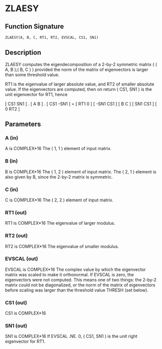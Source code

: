 # ZLAESY

## Function Signature

```fortran
ZLAESY(A, B, C, RT1, RT2, EVSCAL, CS1, SN1)
```

## Description


 ZLAESY computes the eigendecomposition of a 2-by-2 symmetric matrix
    ( ( A, B );( B, C ) )
 provided the norm of the matrix of eigenvectors is larger than
 some threshold value.

 RT1 is the eigenvalue of larger absolute value, and RT2 of
 smaller absolute value.  If the eigenvectors are computed, then
 on return ( CS1, SN1 ) is the unit eigenvector for RT1, hence

 [  CS1     SN1   ] . [ A  B ] . [ CS1    -SN1   ] = [ RT1  0  ]
 [ -SN1     CS1   ]   [ B  C ]   [ SN1     CS1   ]   [  0  RT2 ]

## Parameters

### A (in)

A is COMPLEX*16 The ( 1, 1 ) element of input matrix.

### B (in)

B is COMPLEX*16 The ( 1, 2 ) element of input matrix. The ( 2, 1 ) element is also given by B, since the 2-by-2 matrix is symmetric.

### C (in)

C is COMPLEX*16 The ( 2, 2 ) element of input matrix.

### RT1 (out)

RT1 is COMPLEX*16 The eigenvalue of larger modulus.

### RT2 (out)

RT2 is COMPLEX*16 The eigenvalue of smaller modulus.

### EVSCAL (out)

EVSCAL is COMPLEX*16 The complex value by which the eigenvector matrix was scaled to make it orthonormal. If EVSCAL is zero, the eigenvectors were not computed. This means one of two things: the 2-by-2 matrix could not be diagonalized, or the norm of the matrix of eigenvectors before scaling was larger than the threshold value THRESH (set below).

### CS1 (out)

CS1 is COMPLEX*16

### SN1 (out)

SN1 is COMPLEX*16 If EVSCAL .NE. 0, ( CS1, SN1 ) is the unit right eigenvector for RT1.

